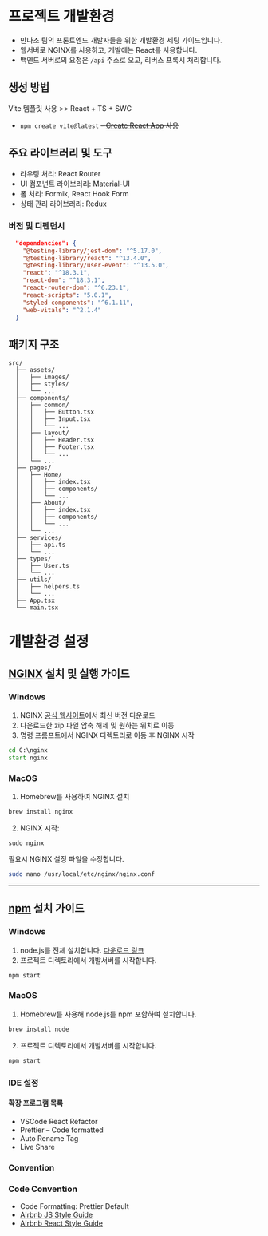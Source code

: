 # 프로젝트 개발환경
- 만나조 팀의 프론트엔드 개발자들을 위한 개발환경 세팅 가이드입니다.
- 웹서버로 NGINX를 사용하고, 개발에는 React를 사용합니다.
- 백엔드 서버로의 요청은 `/api` 주소로 오고, 리버스 프록시 처리합니다.

## 생성 방법
Vite 템플릿 사용 >> React + TS + SWC
- `npm create vite@latest`
~~- [Create React App](https://create-react-app.dev/) 사용~~


## 주요 라이브러리 및 도구
- 라우팅 처리: React Router
- UI 컴포넌트 라이브러리: Material-UI
- 폼 처리: Formik, React Hook Form
- 상태 관리 라이브러리: Redux

### 버전 및 디펜던시

```json
  "dependencies": {
    "@testing-library/jest-dom": "^5.17.0",
    "@testing-library/react": "^13.4.0",
    "@testing-library/user-event": "^13.5.0",
    "react": "^18.3.1",
    "react-dom": "^18.3.1",
    "react-router-dom": "^6.23.1",
    "react-scripts": "5.0.1",
    "styled-components": "^6.1.11",
    "web-vitals": "^2.1.4"
  }
```

## 패키지 구조
```
src/
  ├── assets/
  │   ├── images/
  │   ├── styles/
  │   └── ...
  ├── components/
  │   ├── common/
  │   │   ├── Button.tsx
  │   │   ├── Input.tsx
  │   │   └── ...
  │   ├── layout/
  │   │   ├── Header.tsx
  │   │   ├── Footer.tsx
  │   │   └── ...
  │   └── ...
  ├── pages/
  │   ├── Home/
  │   │   ├── index.tsx
  │   │   ├── components/
  │   │   └── ...
  │   ├── About/
  │   │   ├── index.tsx
  │   │   ├── components/
  │   │   └── ...
  │   └── ...
  ├── services/
  │   ├── api.ts
  │   └── ...
  ├── types/
  │   ├── User.ts
  │   └── ...
  ├── utils/
  │   ├── helpers.ts
  │   └── ...
  ├── App.tsx
  └── main.tsx
```

# 개발환경 설정
## [NGINX](https://nginx.org/en/download.html) 설치 및 실행 가이드

### Windows
1. NGINX [공식 웹사이트]([NGINX](https://nginx.org/en/download.html))에서 최신 버전 다운로드
2. 다운로드한 zip 파일 압축 해제 및 원하는 위치로 이동
3. 명령 프롬프트에서 NGINX 디렉토리로 이동 후 NGINX 시작
```cmd
cd C:\nginx
start nginx
```

### MacOS
1. Homebrew를 사용하여 NGINX 설치
```bash
brew install nginx
```
2. NGINX 시작:
```
sudo nginx
```
필요시 NGINX 설정 파일을 수정합니다.
```bash
sudo nano /usr/local/etc/nginx/nginx.conf
```

---
## [npm](https://nodejs.org/en) 설치 가이드
### Windows
1. node.js를 전체 설치합니다. [다운로드 링크](https://nginx.org/en/download.html)
2. 프로젝트 디렉토리에서 개발서버를 시작합니다.
```bash
npm start
```
### MacOS
1. Homebrew를 사용해 node.js를 npm 포함하여 설치합니다.
``` bash
brew install node
```
2. 프로젝트 디렉토리에서 개발서버를 시작합니다.
```bash
npm start
```
### IDE 설정
#### 확장 프로그램 목록
- VSCode React Refactor
- Prettier – Code formatted
- Auto Rename Tag
- Live Share
### Convention

### Code Convention
- Code Formatting: Prettier Default
- [Airbnb JS Style Guide](https://github.com/airbnb/javascript)
- [Airbnb React Style Guide](https://github.com/airbnb/javascript/blob/master/react/README.md)